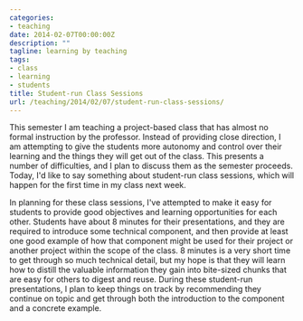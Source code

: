 ```yaml
---
categories:
- teaching
date: 2014-02-07T00:00:00Z
description: ""
tagline: learning by teaching
tags:
- class
- learning
- students
title: Student-run Class Sessions
url: /teaching/2014/02/07/student-run-class-sessions/
---
```


This semester I am teaching a project-based class that has almost no
formal instruction by the professor. Instead of providing close
direction, I am attempting to give the students more autonomy and
control over their learning and the things they will get out of the
class. 
This presents a number of difficulties, and I plan to discuss them as
the semester proceeds.
Today, I'd like to say something about student-run class sessions,
which will happen for the first time in my class next week.

In planning for these class sessions, I've attempted to make it easy
for students to provide good objectives and learning opportunities for
each other.
Students have about 8 minutes for their presentations, and they are
required to introduce some technical component, and then provide at
least one good example of how that component might be used for their
project or another project within the scope of the class.
8 minutes is a very short time to get through so much technical
detail, but my hope is that they will learn how to distill the
valuable information they gain into bite-sized chunks that are easy
for others to digest and reuse.
During these student-run presentations, I plan to keep things on track
by recommending they continue on topic and get through both the
introduction to the component and a concrete example.

